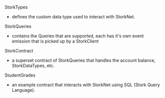 StorkTypes 
- defines the custom data type used to interact with StorkNet.

StorkQueries 
- contains the Queries that are supported, each has it's own event emission that is picked up by a StorkClient

StorkContract 
- a superset contract of StorkQueries that handles the account balance, StorkDataTypes, etc. 

StudentGrades 
- an example contract that interacts with StorkNet using SQL (Stork Query Language). 

